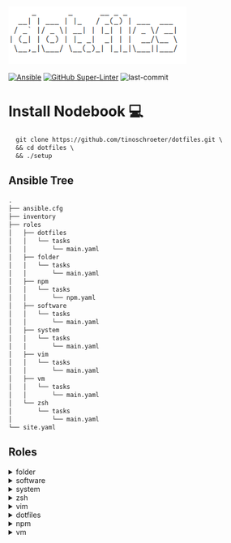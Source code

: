 ![dotfile](dotfile.png)

[![Ansible](https://img.shields.io/badge/Ansible-blue.svg)](https://github.com/ansible/ansible)
[![GitHub Super-Linter](https://github.com/tinoschroeter/dotfiles/workflows/Lint%20Code%20Base/badge.svg)](https://github.com/tinoschroeter/dotfiles/actions/workflows/linter.yml)
![last-commit](https://img.shields.io/github/last-commit/tinoschroeter/dotfiles.svg?style=flat)

# Install Nodebook :computer:
```shell
  git clone https://github.com/tinoschroeter/dotfiles.git \
  && cd dotfiles \
  && ./setup
```
## Ansible Tree
```shell
.
├── ansible.cfg
├── inventory
├── roles
│   ├── dotfiles
│   │   └── tasks
│   │       └── main.yaml
│   ├── folder
│   │   └── tasks
│   │       └── main.yaml
│   ├── npm
│   │   └── tasks
│   │       └── npm.yaml
│   ├── software
│   │   └── tasks
│   │       └── main.yaml
│   ├── system
│   │   └── tasks
│   │       └── main.yaml
│   ├── vim
│   │   └── tasks
│   │       └── main.yaml
│   ├── vm
│   │   └── tasks
│   │       └── main.yaml
│   └── zsh
│       └── tasks
│           └── main.yaml
└── site.yaml

```

## Roles

<details>
  <summary>folder</summary>

  * Setup [roles/folder/tasks/main.yaml](https://github.com/tinoschroeter/dotfiles/blob/master/playbook/roles/folder/tasks/main.yaml)
    * create folter structure

</details>

<details>
  <summary>software</summary>
  
  * Setup [roles/software/tasks/main.yaml](https://github.com/tinoschroeter/dotfiles/blob/master/playbook/roles/software/tasks/main.yaml)
    * install docker
    * Install utility packages
    * Install aws cli
    * Install skaffold
    * Install kubectl
    * Install nvm (Node.js Version Manager)
    * Install Slack

</details>

<details>
  <summary>system</summary>

  * Setup [roles/system/tasks/main.yaml](https://github.com/tinoschroeter/dotfiles/blob/master/playbook/roles/system/tasks/main.yaml)
    * Set timezone to Europe/Berlin

</details>

<details>
  <summary>zsh</summary>

  * Setup [roles/zsh/tasks/main.yaml](https://github.com/tinoschroeter/dotfiles/blob/master/playbook/roles/zsh/tasks/main.yaml)
    * Install zsh
    * Install Oh My Zsh
    * setup some plugins

</details>

<details>
  <summary>vim</summary>

  * Setup [roles/vim/tasks/main.yaml](https://github.com/tinoschroeter/dotfiles/blob/master/playbook/roles/vim/tasks/main.yaml)
    * Install vim 
    * Setup vim plugins

</details>

<details>
  <summary>dotfiles</summary>

  * Setup [roles/dotfiles/tasks/main.yaml](https://github.com/tinoschroeter/dotfiles/blob/master/playbook/roles/dotfiles/tasks/main.yaml)
    * put .zshrc in place
    * put .vimrc in place

</details>

<details>
  <summary>npm</summary>

  * Setup [roles/npm/tasks/main.yaml](https://github.com/tinoschroeter/dotfiles/blob/master/playbook/roles/npm/tasks/main.yaml)
    * install global npm packages

</details>

<details>
  <summary>vm</summary>

  * Setup [roles/vm/tasks/main.yaml](https://github.com/tinoschroeter/dotfiles/blob/master/playbook/roles/vm/tasks/main.yaml)
    * Install virtualbox
    * Install vagrant

</details>
